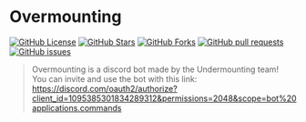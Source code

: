 # Overmounting

[![GitHub License](https://img.shields.io/github/license/mrbobai/Overmounting?style=flat-square)](https://github.com/mrbobai/Overmounting/blob/master/LICENSE)
[![GitHub Stars](https://img.shields.io/github/stars/mrbobai/Overmounting?style=flat-square)](https://github.com/mrbobai/Overmounting/stargazers)
[![GitHub Forks](https://img.shields.io/github/forks/mrbobai/Overmounting?style=flat-square)](https://github.com/mrbobai/Overmounting/network/members)
[![GitHub pull requests](https://img.shields.io/github/issues-pr-closed/mrbobai/Overmounting?style=flat-square&color=green)](https://github.com/your-username/your-repository/pulls)
[![GitHub issues](https://img.shields.io/github/issues/mrbobai/Overmounting?style=flat-square)](https://github.com/your-username/your-repository/issues)

> Overmounting is a discord bot made by the Undermounting team!<br>
> You can invite and use the bot with this link: https://discord.com/oauth2/authorize?client_id=1095385301834289312&permissions=2048&scope=bot%20applications.commands
